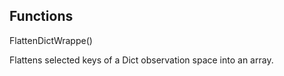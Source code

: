 ## Functions
FlattenDictWrappe()

Flattens selected keys of a Dict observation space into an array.

